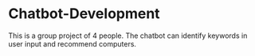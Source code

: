 # Chatbot-Development
This is a group project of 4 people. The chatbot can identify keywords in user input and recommend computers.
